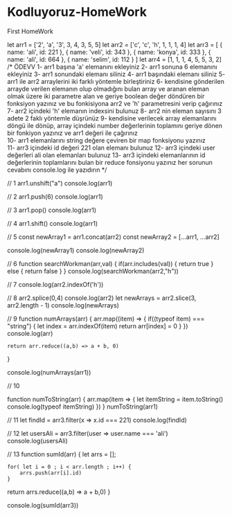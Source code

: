 # Kodluyoruz-HomeWork
First HomeWork 

let arr1 = ['2', 'a', '3', 3, 4, 3, 5, 5]
let arr2 = ['c', 'c', 'h', 1, 1, 1, 4]
let arr3 = [
    { name: 'ali', id: 221 },
    { name: 'veli', id: 343 },
    { name: 'konya', id: 333 },
    { name: 'ali', id: 664 },
    { name: 'selim', id: 112 }
]
let arr4 = [1, 1, 1, 4, 5, 5, 3, 2]
/* 
ÖDEVV
1- arr1 başına 'a' elemanını ekleyiniz
2- arr1 sonuna 6 elemanını ekleyiniz
3- arr1 sonundaki elemanı siliniz
4- arr1 başındaki elemanı siliniz
5- arr1 ile arr2 arraylerini iki farklı yöntemle birleştiriniz
6- kendisine gönderilen arrayde verilen elemanın olup olmadığını bulan array ve 
    aranan eleman olmak üzere iki parametre alan ve geriye boolean değer döndüren bir fonksiyon yazınız
    ve bu fonkisiyona arr2 ve 'h' parametresini verip çağırınız
7- arr2 içindeki 'h' elemanın indexsini bulunuz
8- arr2 nin eleman sayısını 3 adete 2 faklı yöntemle düşrünüz
9- kendisine verilecek array elemanlarını döngü ile dönüp, array içindeki number
    değerlerinin toplamını geriye dönen bir fonkiyon yazınız ve arr1 değeri ile çağırınız   
10- arr1 elemanlarını string değere çeviren bir map fonksiyonu yazınız    
11- arr3 içindeki id değeri 221 olan elemanı bulunuz
12- arr3 içindeki user değerleri ali olan elemanları bulunuz
13- arr3 içindeki elemanlarının id değerlerinin toplamlarını bulan bir reduce fonsiyonu yazınız
her sorunun cevabını console.log ile yazıdırın
*/

// 1
arr1.unshift("a")
console.log(arr1)

// 2
arr1.push(6)
console.log(arr1)

// 3
arr1.pop()
console.log(arr1)

// 4
arr1.shift()
console.log(arr1)

// 5
const newArray1 = arr1.concat(arr2)
const newArray2 = [...arr1, ...arr2]

console.log(newArray1)
console.log(newArray2)

// 6
function searchWorkman(arr,val) {
    if(arr.includes(val)) {
        return true
    } else {
        return false
    }
}
console.log(searchWorkman(arr2,"h"))


// 7
console.log(arr2.indexOf('h'))

// 8
arr2.splice(0,4)
console.log(arr2)
let newArrays = arr2.slice(3, arr2.length - 1)
console.log(newArrays)


// 9
function numArrays(arr) {
    arr.map((item) => {
        if((typeof item) === "string") {
           let index = arr.indexOf(item)
           return arr[index] = 0
        }
    })
    console.log(arr)

    return arr.reduce((a,b) => a + b, 0)

}

console.log(numArrays(arr1))

// 10

function numToString(arr) {
    arr.map(item => {
        let itemString = item.toString()
        console.log(typeof itemString)
    })
}
numToString(arr1)


// 11
let findId = arr3.filter(x => x.id === 221)
console.log(findId)

// 12
let usersAli = arr3.filter(user => user.name === 'ali')
console.log(usersAli)

// 13
function sumId(arr) {
    let arrs = [];

    for( let i = 0 ; i < arr.length ; i++) {
        arrs.push(arr[i].id)
    }

   return arrs.reduce((a,b) => a + b,0)
}

console.log(sumId(arr3))
